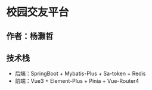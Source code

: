 # 校园交友平台

## 作者：杨灏哲

## 技术栈
- 后端：SpringBoot + Mybatis-Plus + Sa-token + Redis
- 前端：Vue3 + Element-Plus + Pinia + Vue-Router4
